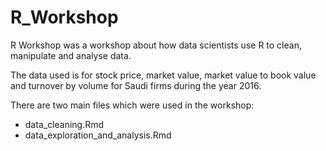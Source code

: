 # R_Workshop

R Workshop was a workshop about how data scientists use R to clean, manipulate and analyse data. 

The data used is for stock price, market value, market value to book value and turnover by volume for Saudi firms during the year 2016.

There are two main files which were used in the workshop:
- data_cleaning.Rmd
- data_exploration_and_analysis.Rmd





 



